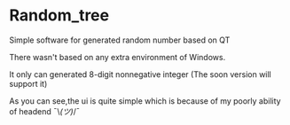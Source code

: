 # Random_tree 
Simple software for generated random number based on QT

There wasn't based on any extra environment of Windows.

It only can generated 8-digit nonnegative integer (The soon version will support it)

As you can see,the ui is quite simple which is because of my poorly ability of headend
¯\\_(ツ)_/¯
